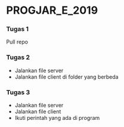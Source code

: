 # PROGJAR_E_2019
### Tugas 1
Pull repo

### Tugas 2
- Jalankan file server
- Jalankan file client di folder yang berbeda

### Tugas 3
- Jalankan file server
- Jalankan file client
- Ikuti perintah yang ada di program
